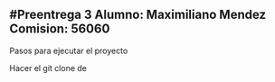 ﻿#Preentrega 3
Alumno: Maximiliano Mendez 
Comision: 56060
----------------------------------------------------------------------------------------

Pasos para ejecutar el proyecto

Hacer el git clone de 

